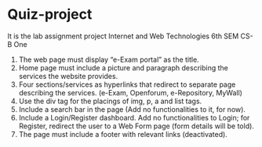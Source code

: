 # Quiz-project
It is the lab assignment project
Internet and Web Technologies
6th SEM CS-B
One
1. The web page must display “e-Exam portal” as the title.
2. Home page must include a picture and paragraph describing the services the
website provides.
3. Four sections/services as hyperlinks that redirect to separate page describing the
services. (e-Exam, Openforum, e-Repository, MyWall)
4. Use the div tag for the placings of img, p, a and list tags.
5. Include a search bar in the page (Add no functionalities to it, for now).
6. Include a Login/Register dashboard. Add no functionalities to Login; for Register,
redirect the user to a Web Form page (form details will be told).
7. The page must include a footer with relevant links (deactivated).
